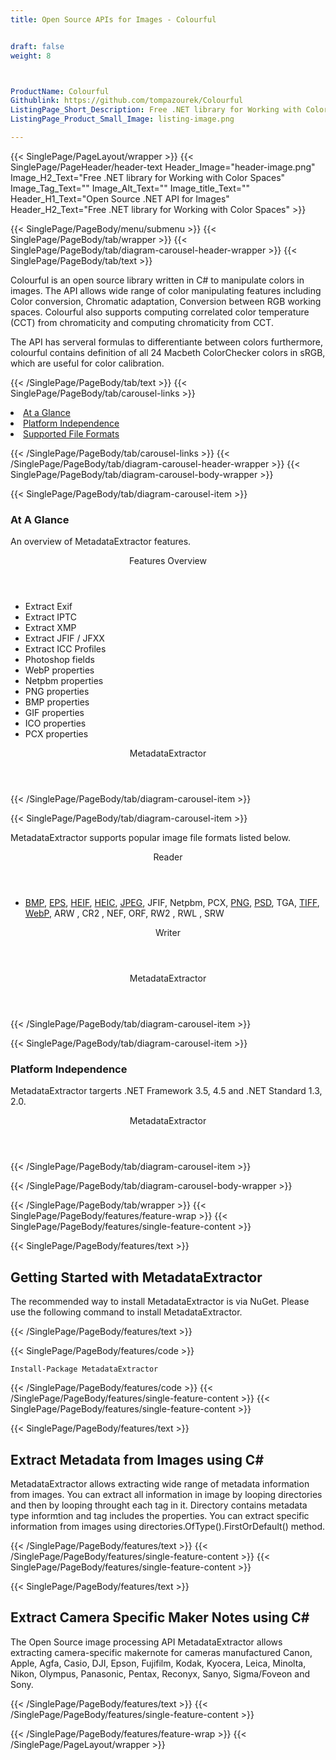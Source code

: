```yaml
---
title: Open Source APIs for Images - Colourful


draft: false
weight: 8



ProductName: Colourful
Githublink: https://github.com/tompazourek/Colourful
ListingPage_Short_Description: Free .NET library for Working with Color Spaces.
ListingPage_Product_Small_Image: listing-image.png 

---
```


{{< SinglePage/PageLayout/wrapper >}}
{{< SinglePage/PageHeader/header-text
Header_Image="header-image.png"
Image_H2_Text="Free .NET library for Working with Color Spaces"
Image_Tag_Text=""
Image_Alt_Text=""
Image_title_Text=""
Header_H1_Text="Open Source .NET API for Images"
Header_H2_Text="Free .NET library for Working with Color Spaces" >}}

{{< SinglePage/PageBody/menu/submenu >}}
{{< SinglePage/PageBody/tab/wrapper >}}
{{< SinglePage/PageBody/tab/diagram-carousel-header-wrapper >}}
{{< SinglePage/PageBody/tab/text >}}



<p>Colourful is an open source library written in C# to manipulate colors in images. The API allows wide range of color manipulating features including Color conversion, Chromatic adaptation, Conversion between RGB working spaces. Colourful also supports computing correlated color temperature (CCT) from chromaticity and computing chromaticity from CCT.</p>
<p>The API has serveral formulas to differentiante between colors furthermore, colourful contains definition of all 24 Macbeth ColorChecker colors in sRGB, which are useful for color calibration.</p>

{{< /SinglePage/PageBody/tab/text >}}
{{< SinglePage/PageBody/tab/carousel-links >}}

<li data-target="#diagramcarousel" data-slide-to="0"><a href="#">At a Glance</a></li>
<li data-target="#diagramcarousel" data-slide-to="2"><a href="#">Platform Independence</a></li>
<li data-target="#diagramcarousel" data-slide-to="1"><a class="activetab" href="#">Supported File Formats</a></li>


{{< /SinglePage/PageBody/tab/carousel-links >}}
{{< /SinglePage/PageBody/tab/diagram-carousel-header-wrapper >}}
{{< SinglePage/PageBody/tab/diagram-carousel-body-wrapper >}}

{{< SinglePage/PageBody/tab/diagram-carousel-item >}}
<h3>At A Glance</h3>
<p>An overview of MetadataExtractor features.</p>
<div class="diagram1 d1-poi">
<div class="d1-row">
<div class="d1-col d1-left"><header>Features Overview</header>
<ul>
<li>Extract Exif</li>
<li>Extract IPTC</li>
<li>Extract XMP</li>
<li>Extract JFIF / JFXX</li>
<li>Extract ICC Profiles</li>
<li>Photoshop fields</li>
<li>WebP properties</li>
<li>Netpbm properties</li>
<li>PNG properties</li>
<li>BMP properties</li>
<li>GIF properties</li>
<li>ICO properties</li>
<li>PCX properties</li>
</ul>
</div>
</div>
<div class="d1-logo" style="border: none;"><header>MetadataExtractor</header><footer><small></small></footer></div>
<!--/logo--></div>
<!--/diagram1-->
{{< /SinglePage/PageBody/tab/diagram-carousel-item >}}

{{< SinglePage/PageBody/tab/diagram-carousel-item >}}
<p>MetadataExtractor supports popular image file formats listed below.</p>
<div class="diagram1 d2 d1-poi">
<div class="d1-row">
<div class="d1-col d1-left"><header><i class="fa fa-arrows-v"> </i> Reader</header>
<ul>
<li><a href="https://docs.fileformat.com/image/bmp/">BMP</a>, <a href="https://docs.fileformat.com/page-description-language/eps/">EPS</a>, <a href="https://docs.fileformat.com/image/gif/">HEIF</a>, <a href="https://docs.fileformat.com/image/bmp/">HEIC</a>, <a href="https://docs.fileformat.com/image/jpeg/">JPEG</a>, <a>JFIF</a>, <a>Netpbm</a>, <a>PCX</a>, <a href="https://docs.fileformat.com/image/png/">PNG</a>, <a href="https://docs.fileformat.com/image/psd/">PSD</a>, <a>TGA</a>, <a href="https://docs.fileformat.com/image/tiff/">TIFF</a>, <a href="https://docs.fileformat.com/image/webp/">WebP</a>, <a>ARW </a>, <a>CR2 </a>, <a>NEF</a>, <a>ORF</a>, <a>RW2 </a>, <a>RWL </a>, <a>SRW </a>  </li>
</ul>
</div>
<!--/left-->
<div class="d1-col d1-right"><header><i class="fa fa-long-arrow-down"> </i> Writer</header></div>
<!--/right--></div>
<!--/row-->
<div class="d1-logo" style="border: none;"><header>MetadataExtractor</header><footer><small></small></footer></div>
<!--/logo--></div>
<!--/diagram2-->
{{< /SinglePage/PageBody/tab/diagram-carousel-item >}}

{{< SinglePage/PageBody/tab/diagram-carousel-item >}}
<h3>Platform Independence</h3>
<p>MetadataExtractor targerts .NET Framework 3.5, 4.5 and .NET Standard 1.3, 2.0.</p>
<div class="diagram1 d1-oi">
<div class="d1-row"><!--/left-->
<div class="d1-col d1-right"> </div>
<!--/right--></div>
<!--/row-->
<div class="d1-logo" style="border: none;"><header>MetadataExtractor</header><footer><small></small></footer></div>
<!--/logo--></div>
<!--/diagram2 -->
{{< /SinglePage/PageBody/tab/diagram-carousel-item >}}

{{< /SinglePage/PageBody/tab/diagram-carousel-body-wrapper >}}

{{< /SinglePage/PageBody/tab/wrapper >}}
{{< SinglePage/PageBody/features/feature-wrap >}}
{{< SinglePage/PageBody/features/single-feature-content >}}

{{< SinglePage/PageBody/features/text >}}
<h2 class="h2title">Getting Started with MetadataExtractor</h2>
<p>The recommended way to install MetadataExtractor is via NuGet. Please use the following command to install MetadataExtractor.</p>
{{< /SinglePage/PageBody/features/text >}}

{{< SinglePage/PageBody/features/code >}}
<pre><code class="html">Install-Package MetadataExtractor</code></pre>


{{< /SinglePage/PageBody/features/code >}}
{{< /SinglePage/PageBody/features/single-feature-content >}}
{{< SinglePage/PageBody/features/single-feature-content >}}

{{< SinglePage/PageBody/features/text >}}
<h2 class="h2title">Extract Metadata from Images using C#</h2>
<p>MetadataExtractor allows extracting wide range of metadata information from images. You can extract all information in image by looping directories and then by looping throught each tag in it. Directory contains metadata type informtion and tag includes the properties. You can extract specific information from images using directories.OfType().FirstOrDefault() method.</p>

{{< /SinglePage/PageBody/features/text >}}
{{< /SinglePage/PageBody/features/single-feature-content >}}
{{< SinglePage/PageBody/features/single-feature-content >}}

{{< SinglePage/PageBody/features/text >}}
<h2 class="h2title">Extract Camera Specific Maker Notes using C#</h2>
<p>The Open Source image processing API MetadataExtractor allows extracting camera-specific makernote for cameras manufactured Canon, Apple, Agfa, Casio, DJI, Epson, Fujifilm, Kodak, Kyocera, Leica, Minolta, Nikon, Olympus, Panasonic, Pentax, Reconyx, Sanyo, Sigma/Foveon and Sony.</p>

{{< /SinglePage/PageBody/features/text >}}
{{< /SinglePage/PageBody/features/single-feature-content >}}

{{< /SinglePage/PageBody/features/feature-wrap >}}
{{< /SinglePage/PageLayout/wrapper >}}